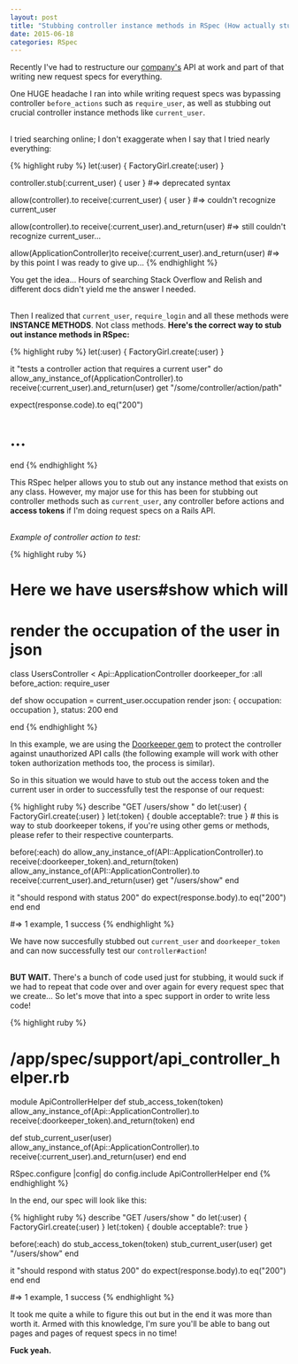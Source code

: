 ```yaml
---
layout: post
title: "Stubbing controller instance methods in RSpec (How actually stub current user!)"
date: 2015-06-18
categories: RSpec
---
```


Recently I've had to restructure our [company's][fitplan] API at work and part of that writing new request specs for everything.

One HUGE headache I ran into while writing request specs was bypassing controller `before_actions` such as `require_user`, as well as stubbing out crucial controller instance methods like `current_user`.
<br><br>

I tried searching online; I don't exaggerate when I say that I tried nearly everything:

{% highlight ruby %}
let(:user) { FactoryGirl.create(:user) }

controller.stub(:current_user) { user }
#=> deprecated syntax

allow(controller).to receive(:current_user) { user }
#=> couldn't recognize current_user

allow(controller).to receive(:current_user).and_return(user) 
#=> still couldn't recognize current_user...

allow(ApplicationController)to receive(:current_user).and_return(user)
#=> by this point I was ready to give up...
{% endhighlight %}

You get the idea... Hours of searching Stack Overflow and Relish and different docs didn't yield me the answer I needed.
<br><br>

Then I realized that `current_user`, `require_login` and all these methods were <strong>INSTANCE METHODS</strong>. Not class methods. <strong>Here's the correct way to stub out instance methods in RSpec:</strong>

{% highlight ruby %}
let(:user) { FactoryGirl.create(:user) }

it "tests a controller action that requires a current user" do
  allow_any_instance_of(ApplicationController).to receive(:current_user).and_return(user)
  get "/some/controller/action/path"

  expect(response.code).to eq("200")
  # ...
end
{% endhighlight %}

This RSpec helper allows you to stub out any instance method that exists on any class. However, my major use for this has been for stubbing out controller methods such as `current_user`, any controller before actions and <strong>access tokens</strong> if I'm doing request specs on a Rails API.
<br><br>

<em>Example of controller action to test:</em>

{% highlight ruby %}
# Here we have users#show which will 
# render the occupation of the user in json

class UsersController < Api::ApplicationController
  doorkeeper_for :all
  before_action: require_user

  def show
    occupation = current_user.occupation
    render json: { occupation: occupation }, status: 200
  end

end
{% endhighlight %}
<br>

In this example, we are using the [Doorkeeper gem][doorkeeper] to protect the controller against unauthorized API calls (the following example will work with other token authorization methods too, the process is similar).

So in this situation we would have to stub out the access token and the current user in order to successfully test the response of our request:

{% highlight ruby %}
describe "GET /users/show " do
  let(:user) { FactoryGirl.create(:user) }
  let(:token) { double acceptable?: true } # this is way to stub doorkeeper tokens, if you're using other gems or methods, please refer to their respective counterparts.

  before(:each) do
    allow_any_instance_of(API::ApplicationController).to receive(:doorkeeper_token).and_return(token)
    allow_any_instance_of(API::ApplicationController).to receive(:current_user).and_return(user)
    get "/users/show"
  end

  it "should respond with status 200" do
    expect(response.body).to eq("200")
  end
end

#=> 1 example, 1 success
{% endhighlight %}

We have now succesfully stubbed out `current_user` and `doorkeeper_token` and can now successfully test our `controller#action`!
<br><br>

<strong>BUT WAIT.</strong> There's a bunch of code used just for stubbing, it would suck if we had to repeat that code over and over again for every request spec that we create... So let's move that into a spec support in order to write less code!

{% highlight ruby %}
# /app/spec/support/api_controller_helper.rb

module ApiControllerHelper
  def stub_access_token(token)
    allow_any_instance_of(Api::ApplicationController).to receive(:doorkeeper_token).and_return(token)
  end

  def stub_current_user(user)
    allow_any_instance_of(Api::ApplicationController).to receive(:current_user).and_return(user)
  end
end

RSpec.configure |config| do
  config.include ApiControllerHelper
end
{% endhighlight %}

In the end, our spec will look like this:

{% highlight ruby %}
describe "GET /users/show " do
  let(:user) { FactoryGirl.create(:user) }
  let(:token) { double acceptable?: true }

  before(:each) do
    stub_access_token(token)
    stub_current_user(user)
    get "/users/show"
  end

  it "should respond with status 200" do
    expect(response.body).to eq("200")
  end
end

#=> 1 example, 1 success
{% endhighlight %}
<br>

It took me quite a while to figure this out but in the end it was more than worth it. Armed with this knowledge, I'm sure you'll be able to bang out pages and pages of request specs in no time!

<strong>Fuck yeah.</strong>



[fitplan]: http://fitplan.io
[doorkeeper]: https://github.com/doorkeeper-gem/doorkeeper